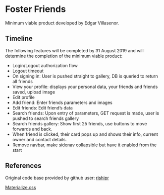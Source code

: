 # Foster Friends
Minimum viable product developed by Edgar Villasenor.

## Timeline
The following features will be completed by 31 August 2019 and will determine the completion of the minimum viable product:
 * Login/Logout authorization flow
 * Logout timeout
 * On signing in: User is pushed straight to gallery, DB is queried to return all friends
 * View your profile: displays your personal data, your friends and friends saved, upload image
 * Edit profile
 * Add friend: Enter friends parameters and images
 * Edit friends: Edit friend’s data
 * Search friends: Upon entry of parameters, GET request is made, user is pushed to search friends gallery
 * Search friends gallery: Show first 25 friends, use buttons to move forwards and back.
 * When friend is clicked, their card pops up and shows their info, current owner and contact details.
 * Remove navbar, make sidenav collapsible but have it enabled from the start


## References
Original code base provided by github user: [rishipr](https://github.com/rishipr/mern-auth)

[Materialize.css](https://materializecss.com/about.html)